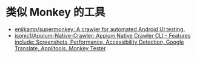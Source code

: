 # 类似 Monkey 的工具

+ [enijkamp/supermonkey: A crawler for automated Android UI testing.](https://github.com/enijkamp/supermonkey)
+ [isonic1/Appium-Native-Crawler: Appium Native Crawler CLI - Features include: Screenshots, Performance, Accessibility Detection, Google Translate, Applitools, Monkey Tester](https://github.com/isonic1/Appium-Native-Crawler)